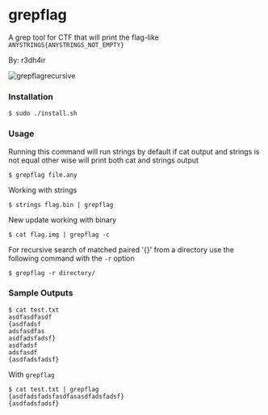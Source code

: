 # grepflag
A grep tool for CTF that will print the flag-like `ANYSTRINGS{ANYSTRINGS_NOT_EMPTY}`

By: r3dh4ir

![grepflagrecursive](https://im.ezgif.com/tmp/ezgif-1-a6d8791136.gif)

### Installation 
```
$ sudo ./install.sh
```

### Usage

Running this command will run strings by default if cat output and strings is not equal other wise will print both cat and strings output
```
$ grepflag file.any
```

Working with strings
```
$ strings flag.bin | grepflag
```

New update working with binary
```
$ cat flag.img | grepflag -c
```

For recursive search of matched paired '{}' from a directory use the following command with the `-r` option
```
$ grepflag -r directory/
```

### Sample Outputs
```
$ cat test.txt
asdfasdfasdf
{asdfadsf
adsfasdfas
asdfadsfadsf}
asdfadsf
adsfasdf
{asdfadsfadsf}
```

With `grepflag`
```
$ cat test.txt | grepflag
{asdfadsfadsfasdfasasdfadsfadsf}
{asdfadsfadsf}
```
